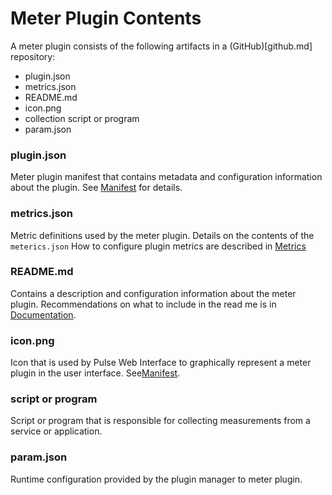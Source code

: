Meter Plugin Contents
=====================

A meter plugin consists of the following artifacts in a (GitHub)[github.md] repository:

- plugin.json
- metrics.json
- README.md
- icon.png
- collection script or program
- param.json

### plugin.json

Meter plugin manifest that contains metadata and configuration information about the plugin. See [Manifest](manifest.md) for details.

### metrics.json

Metric definitions used by the meter plugin. Details on the contents of the `meterics.json` How to configure plugin metrics  are described in [Metrics](metrics.md)

### README.md

Contains a description and configuration information about the meter plugin. Recommendations on what to include in the read me is in [Documentation](documentation.md).

### icon.png

Icon that is used by Pulse Web Interface to graphically represent a meter plugin in the user interface. See[Manifest](manifest.md#icon).

### script or program

Script or program that is responsible for collecting measurements from a service or application.

### param.json

Runtime configuration provided by the plugin manager to meter plugin.




